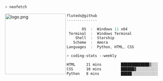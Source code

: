 ```zsh
> neofetch
```

<!--img align="left" src="https://github.com/fluteds.png" alt="logo.png" width="200"/>-->
<img align="left" src="https://external-content.duckduckgo.com/iu/?u=https%3A%2F%2F78.media.tumblr.com%2F975fca5f82161b190efdcaa05ffbd4ec%2Ftumblr_p6q6m9TJF01x3p3jmo1_500.png&f=1&nofb=1" alt="logo.png" width="200"/>

```csharp
fluteds@github
--------------

       OS  :  Windows 11 x64
 Terminal  :  Windows Terminal
    Shell  :  Starship
   Scheme  :  Amora
Languages  :  Python, HTML, CSS
```

```zsh
> coding-stats --weekly
```

<!--START_SECTION:waka-->

```txt
HTML     21 mins         █████████████▒░░░░░░░░░░░   52.92 %
CSS      10 mins         ██████▓░░░░░░░░░░░░░░░░░░   26.51 %
Python   8 mins          █████░░░░░░░░░░░░░░░░░░░░   20.57 %
```

<!--END_SECTION:waka-->
